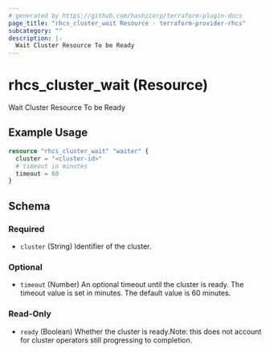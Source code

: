 ```yaml
---
# generated by https://github.com/hashicorp/terraform-plugin-docs
page_title: "rhcs_cluster_wait Resource - terraform-provider-rhcs"
subcategory: ""
description: |-
  Wait Cluster Resource To be Ready
---
```


# rhcs_cluster_wait (Resource)

Wait Cluster Resource To be Ready

## Example Usage

```terraform
resource "rhcs_cluster_wait" "waiter" {
  cluster = "<cluster-id>"
  # timeout in minutes
  timeout = 60
}
```

<!-- schema generated by tfplugindocs -->
## Schema

### Required

- `cluster` (String) Identifier of the cluster.

### Optional

- `timeout` (Number) An optional timeout until the cluster is ready. The timeout value is set in minutes. The default value is 60 minutes.

### Read-Only

- `ready` (Boolean) Whether the cluster is ready.Note: this does not account for cluster operators still progressing to completion.
